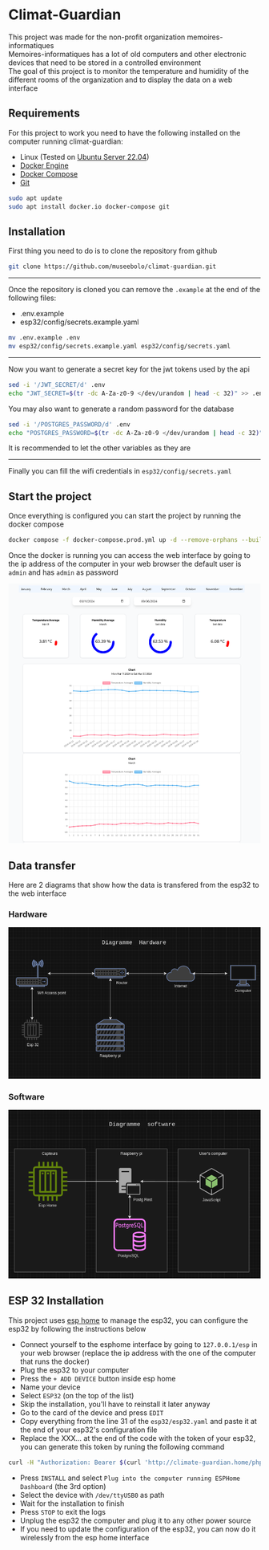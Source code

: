 [Info]: <> (
	All the information that are likely to need to be updated have a comment above them like this one
)
# Climat-Guardian
This project was made for the non-profit organization memoires-informatiques\
Memoires-informatiques has a lot of old computers and other electronic devices that need to be stored in a controlled environment\
The goal of this project is to monitor the temperature and humidity of the different rooms of the organization and to display the data on a web interface

## Requirements
For this project to work you need to have the following installed on the computer running climat-guardian:
- Linux (Tested on [Ubuntu Server 22.04](https://ubuntu.com/download/server))
- [Docker Engine](https://docs.docker.com/engine/install/)
- [Docker Compose](https://docs.docker.com/compose/install/)
- [Git](https://git-scm.com/book/en/v2/Getting-Started-Installing-Git)
```bash
sudo apt update
sudo apt install docker.io docker-compose git
```

## Installation
First thing you need to do is to clone the repository from github
```bash
git clone https://github.com/museebolo/climat-guardian.git
```

---
[Info]: <> (
	This is the list of all the files that end with .example
)
Once the repository is cloned you can remove the `.example` at the end of the following files:
- .env.example
- esp32/config/secrets.example.yaml
```bash
mv .env.example .env
mv esp32/config/secrets.example.yaml esp32/config/secrets.yaml
```

---
Now you want to generate a secret key for the jwt tokens used by the api
```bash
sed -i '/JWT_SECRET/d' .env
echo "JWT_SECRET=$(tr -dc A-Za-z0-9 </dev/urandom | head -c 32)" >> .env
```

You may also want to generate a random password for the database
```bash
sed -i '/POSTGRES_PASSWORD/d' .env
echo "POSTGRES_PASSWORD=$(tr -dc A-Za-z0-9 </dev/urandom | head -c 32)" >> .env
```

It is recommended to let the other variables as they are

---
Finally you can fill the wifi credentials in `esp32/config/secrets.yaml`

## Start the project
Once everything is configured you can start the project by running the docker compose
```bash
docker compose -f docker-compose.prod.yml up -d --remove-orphans --build
```
Once the docker is running you can access the web interface by going to the ip address of the computer in your web browser
the default user is `admin` and has `admin` as password

![web interface](/.assets/dashboard.png)

## Data transfer
Here are 2 diagrams that show how the data is transfered from the esp32 to the web interface
### Hardware
![hardware](/.assets/hardware-diagram.png)
### Software
![software](/.assets/software-diagram.png)

## ESP 32 Installation
This project uses [esp home](https://github.com/esphome/esphome) to manage the esp32, you can configure the esp32 by following the instructions below
- Connect yourself to the esphome interface by going to `127.0.0.1/esp` in your web browser (replace the ip address with the one of the computer that runs the docker)
- Plug the esp32 to your computer
- Press the `+ ADD DEVICE` button inside esp home
- Name your device
- Select `ESP32` (on the top of the list)
- Skip the installation, you'll have to reinstall it later anyway
- Go to the card of the device and press `EDIT`
- Copy everything from the line 31 of the `esp32/esp32.yaml` and paste it at the end of your esp32's configuration file
- Replace the XXX... at the end of the code with the token of your esp32, you can generate this token by runing the following command
```bash
curl -H "Authorization: Bearer $(curl 'http://climate-guardian.home/php/login.php?username=admin&password=admin' | jq '.token' -r)" "http://climate-guardian.home/php/esp.php?ip=255.255.255.255"
```
- Press `INSTALL` and select `Plug into the computer running ESPHome Dashboard` (the 3rd option)
- Select the device with ``/dev/ttyUSB0`` as path
- Wait for the installation to finish
- Press `STOP` to exit the logs
- Unplug the esp32 the computer and plug it to any other power source
- If you need to update the configuration of the esp32, you can now do it wirelessly from the esp home interface

